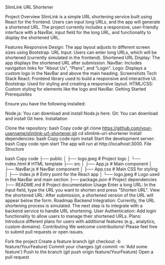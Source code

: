 SlimLink URL Shortener

Project Overview
SlimLink is a simple URL shortening service built using React for the frontend. Users can input long URLs, and the app will generate a shortened URL. The project currently includes a responsive, user-friendly interface with a NavBar, input field for the long URL, and functionality to display the shortened URL.

Features
Responsive Design: The app layout adjusts to different screen sizes using Bootstrap.
URL Input: Users can enter long URLs, which will be shortened (currently simulated in the frontend).
Shortened URL Display: The app displays the shortened URL after submission.
NavBar: Includes navigation links for "About Us", "Plans", and "Login".
Logo: Displays a custom logo in the NavBar and above the main heading.
Screenshots
Tech Stack
React: Frontend library used to build a responsive and interactive UI.
Bootstrap: Used for styling and creating a responsive layout.
HTML/CSS: Custom styling for elements like the logo and NavBar.
Getting Started
Prerequisites

Ensure you have the following installed:

Node.js: You can download and install Node.js here.
Git: You can download and install Git here.
Installation

Clone the repository:
bash
Copy code
git clone https://github.com/your-username/slimlink-url-shortener.git
cd slimlink-url-shortener
Install dependencies:
bash
Copy code
npm install
Start the development server:
bash
Copy code
npm start
The app will run at http://localhost:3000.
File Structure

bash
Copy code
├── public
│   ├── logo.jpeg              # Project logo
│   └── index.html             # HTML template
├── src
│   ├── App.js                 # Main component
│   ├── NavBar.js              # NavBar component
│   ├── App.css                # Main CSS for styling
│   ├── index.js               # Entry point for the React app
│   └── logo.jpeg              # Logo used in the NavBar and main section
├── package.json               # Project dependencies
├── README.md                  # Project documentation
Usage
Enter a long URL: In the input field, type the URL you want to shorten and press "Shorten URL".
View the shortened URL: After submission, a shortened version of the URL will appear below the form.
Roadmap
Backend Integration: Currently, the URL shortening process is simulated. The next step is to integrate with a backend service to handle URL shortening.
User Authentication: Add login functionality to allow users to manage their shortened URLs.
Plans: Introduce different plans for users with additional features (e.g., analytics, custom domains).
Contributing
We welcome contributions! Please feel free to submit pull requests or open issues.

Fork the project
Create a feature branch (git checkout -b feature/YourFeature)
Commit your changes (git commit -m 'Add some feature')
Push to the branch (git push origin feature/YourFeature)
Open a pull request

